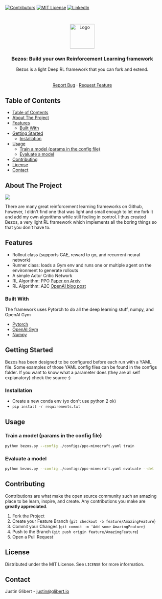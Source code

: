 
<!-- PROJECT SHIELDS -->
[![Contributors][contributors-shield]]()
[![MIT License][license-shield]][license-url]
[![LinkedIn][linkedin-shield]][linkedin-url]



<!-- PROJECT LOGO -->
<br />
<p align="center">
  <a href="https://github.com/justinglibert/bezos">
    <img src="https://raw.githubusercontent.com/justinglibert/bezos/master/github/bezos-icon.gif" alt="Logo" width="80" height="80">
  </a>

  <h3 align="center">Bezos: Build your own Reinforcement Learning framework</h3>

  <p align="center">
    Bezos is a light Deep RL framework that you can fork and extend.
    <br />
    <br />
    <br />
    <a href="https://github.com/justinglibert/bezos/issues">Report Bug</a>
    ·
    <a href="https://github.com/justinglibert/bezos/issues">Request Feature</a>
  </p>
</p>



<!-- TABLE OF CONTENTS -->
## Table of Contents

- [Table of Contents](#table-of-contents)
- [About The Project](#about-the-project)
- [Features](#features)
  - [Built With](#built-with)
- [Getting Started](#getting-started)
  - [Installation](#installation)
- [Usage](#usage)
  - [Train a model (params in the config file)](#train-a-model-params-in-the-config-file)
  - [Evaluate a model](#evaluate-a-model)
- [Contributing](#contributing)
- [License](#license)
- [Contact](#contact)



<!-- ABOUT THE PROJECT -->
## About The Project

![](https://raw.githubusercontent.com/justinglibert/bezos/master/github/bezos.gif)



There are many great reinforcement learning frameworks on Github, however, I didn't find one that was light and small enough to let me fork it and add my own algorithms while still feeling in control. I thus created Bezos, a very light RL framework which implements all the boring things so that you don't have to. 

## Features
- Rollout class (supports GAE, reward to go, and recurrent neural network)
- Runner class: loads a Gym env and runs one or multiple agent on the environment to generate rollouts
- A simple Actor Critic Network
- RL Algorithm: PPO [Paper on Arxiv](https://arxiv.org/abs/1707.06347)
- RL Algorithm: A2C [OpenAI blog post](https://openai.com/blog/baselines-acktr-a2c/)

### Built With
The framework uses Pytorch to do all the deep learning stuff, numpy, and OpenAI Gym
* [Pytorch](https://github.com/pytorch/pytorch)
* [OpenAI Gym](https://github.com/openai/gym)
* [Numpy](https://github.com/numpy/numpy)



<!-- GETTING STARTED -->
## Getting Started

Bezos has been designed to be configured before each run with a YAML file. Some examples of those YAML config files can be found in the configs folder. If you want to know what a parameter does (they are all self explanatory) check the source :)

### Installation

- Create a new conda env (yo don't use python 2 ok)
- ```pip install -r requirements.txt ```




<!-- USAGE EXAMPLES -->
## Usage
### Train a model (params in the config file) 
```bash
python bezos.py --config ./configs/ppo-minecraft.yaml train
```
### Evaluate a model
```bash
python bezos.py --config ./configs/ppo-minecraft.yaml evaluate --det
```

<!-- CONTRIBUTING -->
## Contributing

Contributions are what make the open source community such an amazing place to be learn, inspire, and create. Any contributions you make are **greatly appreciated**.

1. Fork the Project
2. Create your Feature Branch (`git checkout -b feature/AmazingFeature`)
3. Commit your Changes (`git commit -m 'Add some AmazingFeature`)
4. Push to the Branch (`git push origin feature/AmazingFeature`)
5. Open a Pull Request


<!-- LICENSE -->
## License

Distributed under the MIT License. See `LICENSE` for more information.



<!-- CONTACT -->
## Contact

Justin Glibert - justin@glibert.io

<!-- MARKDOWN LINKS & IMAGES -->
[contributors-shield]: https://img.shields.io/badge/contributors-1-orange.svg?style=flat-square
[license-shield]: https://img.shields.io/badge/license-MIT-blue.svg?style=flat-square
[license-url]: https://choosealicense.com/licenses/mit
[linkedin-shield]: https://img.shields.io/badge/-LinkedIn-black.svg?style=flat-square&logo=linkedin&colorB=555
[linkedin-url]: https://www.linkedin.com/in/justin-glibert-108272133/
[product-screenshot]: https://raw.githubusercontent.com/justinglibert/bezos/master/github/bezos.gif
